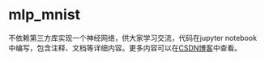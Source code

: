 # mlp_mnist
不依赖第三方库实现一个神经网络，供大家学习交流，代码在jupyter notebook中编写，包含注释、文档等详细内容。更多内容可以在[CSDN博客](https://blog.csdn.net/hohaizx/article/details/89844065/)中查看。

